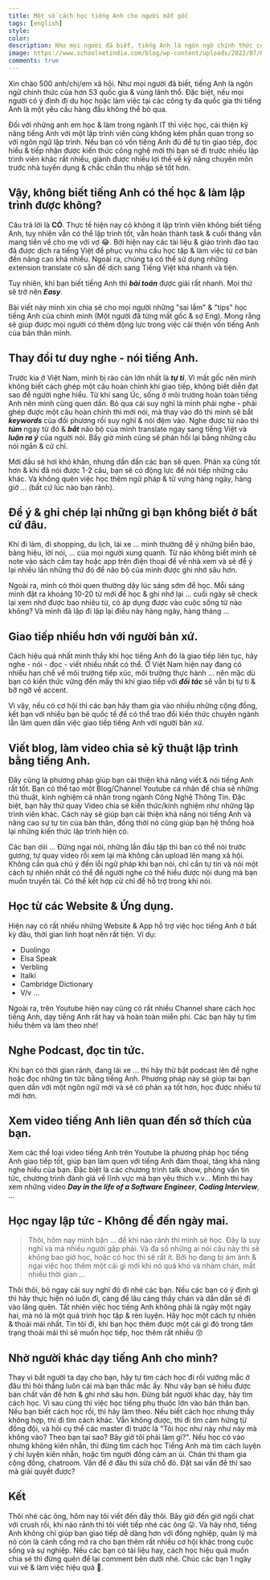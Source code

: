 ```yaml
---
title: Một số cách học tiếng Anh cho người mất gốc
tags: [english]
style: 
color: 
description: Như mọi người đã biết, tiếng Anh là ngôn ngữ chính thức của hơn 53 quốc gia & vùng lãnh thổ. Đặc biệt, nếu mọi người có ý định đi du học hoặc làm việc tại các công ty đa quốc gia thì tiếng Anh là một yêu cầu hàng đầu không thể bỏ qua.
image: https://www.schoolnetindia.com/blog/wp-content/uploads/2022/07/How-to-Learn-English-Speaking-at-Home.jpg
comments: true
---
```

Xin chào 500 anh/chị/em xã hội. Như mọi người đã biết, tiếng Anh là ngôn ngữ chính thức của hơn 53 quốc gia & vùng lãnh thổ. Đặc biệt, nếu mọi người có ý định đi du học hoặc làm việc tại các công ty đa quốc gia thì tiếng Anh là một yêu cầu hàng đầu không thể bỏ qua.

Đối với những anh em học & làm trong ngành IT thì việc học, cải thiện kỹ năng tiếng Anh với một lập trình viên cũng không kém phần quan trọng so với ngôn ngữ lập trình. Nếu bạn có vốn tiếng Anh đủ để tự tin giao tiếp, đọc hiểu & tiếp nhận được kiến thức công nghệ mới thì bạn sẽ đi trước nhiều lập trình viên khác rất nhiều, giành được nhiều lợi thế về kỹ năng chuyên môn trước nhà tuyển dụng & chắc chắn thu nhập sẽ tốt hơn.

## Vậy, không biết tiếng Anh có thể học & làm lập trình được không?
Câu trả lời là **CÓ**. Thực tế hiện nay có không ít lập trình viên không biết tiếng Anh, tuy nhiên vẫn có thể lập trình tốt, vẫn hoàn thành task & cuối tháng vẫn mang tiền về cho mẹ với vợ 😂.
Bởi hiện nay các tài liệu & giáo trình đào tạo đã được dịch ra tiếng Việt để phục vụ nhu cầu học tập & làm việc từ cơ bản đến nâng cao khá nhiều. Ngoài ra, chúng ta có thể sử dụng những extension translate có sẵn để dịch sang Tiếng Việt khá nhanh và tiện.

Tuy nhiên, khi bạn biết tiếng Anh thì ***bài toán*** được giải rất nhanh. Mọi thứ sẽ trở nên ***Easy***.

Bài viết này mình xin chia sẻ cho mọi người những "sai lầm" & "tips" học tiếng Anh của chính mình (Một người đã từng mất gốc & sợ Eng). Mong rằng sẽ giúp được mọi người có thêm động lực trong việc cải thiện vốn tiếng Anh của bản thân mình.

## Thay đổi tư duy nghe - nói tiếng Anh.
Trước kia ở Việt Nam, mình bị rào cản lớn nhất là ***tự ti***. Vì mất gốc nên mình không biết cách ghép một câu hoàn chỉnh khi giao tiếp, không biết diễn đạt sao để người nghe hiểu. Từ khi sang Úc, sống ở môi trường hoàn toàn tiếng Anh nên mình cũng quen dần. Bỏ qua cái suy nghĩ là mình phải nghe - phải ghép được một câu hoàn chỉnh thì mới nói, mà thay vào đó thì mình sẽ bắt ***keywords*** của đối phương rồi suy nghĩ & nói đệm vào. Nghe được từ nào thì ***túm*** ngay từ đó & ***bắt*** não bộ của mình translate ngay sang tiếng Việt và ***luận ra ý*** của người nói. Bấy giờ mình cũng sẽ phản hồi lại bằng những câu nói ngắn & cử chỉ.

Mới đầu sẽ hơi khó khăn, nhưng dần dần các bạn sẽ quen. Phản xạ cũng tốt hơn & khi đã nói được 1-2 câu, bạn sẽ có động lực để nói tiếp những câu khác. Và không quên việc học thêm ngữ pháp & từ vựng hàng ngày, hàng giờ ... (bất cứ lúc nào bạn rảnh).

## Để ý & ghi chép lại những gì bạn không biết ở bất cứ đâu.
Khi đi làm, đi shopping, du lịch, lái xe ... mình thường để ý những biển báo, bảng hiệu, lời nói, ... của mọi người xung quanh. Từ nào không biết mình sẽ note vào sách cầm tay hoặc app trên điện thoại để về nhà xem và sẽ để ý lại nhiều lần những thứ đó để não bộ của mình được ghi nhớ sâu hơn.

Ngoài ra, mình có thói quen thường dậy lúc sáng sớm để học. Mỗi sáng mình đặt ra khoảng 10-20 từ mới để học & ghi nhớ lại ... cuối ngày sẽ check lại xem nhớ được bao nhiêu từ, có áp dụng được vào cuộc sống từ nào không? Và mình đã lặp đi lặp lại điều này hàng ngày, hàng tháng ...

## Giao tiếp nhiều hơn với người bản xứ.
Cách hiệu quả nhất mình thấy khi học tiếng Anh đó là giao tiếp liên tục, hãy nghe - nói - đọc - viết nhiều nhất có thể. Ở Việt Nam hiện nay đang có nhiều hạn chế về môi trường tiếp xúc, môi trường thực hành ... nên mặc dù bạn có kiến thức vững đến mấy thì khi giao tiếp với ***đối tác*** sẽ vẫn bị tự ti & bỡ ngỡ về accent.

Vì vậy, nếu có cơ hội thì các bạn hãy tham gia vào nhiều những cộng đồng, kết bạn với nhiều bạn bè quốc tế để có thể trao đổi kiến thức chuyên ngành lẫn làm quen dần việc giao tiếp tiếng Anh với người bản xứ.

## Viết blog, làm video chia sẻ kỹ thuật lập trình bằng tiếng Anh.
Đây cũng là phương pháp giúp bạn cải thiện khả năng viết & nói tiếng Anh rất tốt. Bạn có thể tạo một Blog/Channel Youtube cá nhân để chia sẻ những thủ thuật, kinh nghiệm cá nhân trong ngành Công Nghệ Thông Tin. Đặc biệt, bạn hãy thử quay Video chia sẻ kiến thức/kinh nghiệm như những lập trình viên khác. Cách này sẽ giúp bạn cải thiện khả năng nói tiếng Anh và nâng cao sự tự tin của bản thân, đồng thời nó cũng giúp bạn hệ thống hoá lại những kiến thức lập trình hiện có.

Các bạn ơiii ... Đừng ngại nói, những lần đầu tập thì bạn có thể nói trước gương, tự quay video rồi xem lại mà không cần upload lên mạng xã hội. Không cần quá chú ý đến lỗi ngữ pháp khi bạn nói, chỉ cần tự tin và nói một cách tự nhiên nhất có thể để người nghe có thể hiểu được nội dung mà bạn muốn truyền tải. Có thể kết hợp cử chỉ để hỗ trợ trong khi nói.

## Học từ các Website & Ứng dụng.
Hiện nay có rất nhiều những Website & App hỗ trợ việc học tiếng Anh ở bất kỳ đâu, thời gian linh hoạt nên rất tiện. 
Ví dụ:
* Duolingo
* Elsa Speak
* Verbling
* Italki
* Cambridge Dictionary
* V/v ...

Ngoài ra, trên Youtube hiện nay cũng có rất nhiều Channel share cách học tiếng Anh, dạy tiếng Anh rất hay và hoàn toàn miễn phí. Các bạn hãy tự tìm hiểu thêm và làm theo nhé!

## Nghe Podcast, đọc tin tức.
Khi bạn có thời gian rảnh, đang lái xe ... thì hãy thử bật podcast lên để nghe hoặc đọc những tin tức bằng tiếng Anh. Phương pháp này sẽ giúp tai bạn quen dần với một ngôn ngữ mới và sẽ có phản xạ tốt hơn, học được nhiều từ mới hơn.

## Xem video tiếng Anh liên quan đến sở thích của bạn.
Xem các thể loại video tiếng Anh trên Youtube là phương pháp học tiếng Anh giao tiếp tốt, giúp bạn làm quen với tiếng Anh đàm thoại, tăng khả năng nghe hiểu của bạn. Đặc biệt là các chương trình talk show, phỏng vấn tin tức, chương trình đánh giá về lĩnh vực mà bạn yêu thích v.v... Mình thì hay xem những video ***Day in the life of a Software Engineer***, ***Coding Interview***, ...

## Học ngay lập tức - Không để đến ngày mai.
> Thôi, hôm nay mình bận ... để khi nào rảnh thì mình sẽ học.
Đây là suy nghĩ và mà nhiều người gặp phải. Và đa số những ai nói câu này thì sẽ không bao giờ học, hoặc có học thì sẽ rất ít. Bởi họ đang bị ám ảnh & ngại việc học thêm một cái gì mới khi nó quá khó và nhàm chán, mất nhiều thời gian ... 

Thôi thôi, bỏ ngay cái suy nghĩ đó đi nhé các bạn. Nếu các bạn có ý định gì thì hãy thực hiện nó luôn đi, càng để lâu càng thấy chán và dần dần sẽ đi vào lãng quên. Tất nhiên việc học tiếng Anh không phải là ngày một ngày hai, mà nó là một quá trình học tập & rèn luyện. Hãy học một cách tự nhiên & thoải mái nhất. Tin tôi đi, khi bạn học thêm được một cái gì đó trong tâm trạng thoải mái thì sẽ muốn học tiếp, học thêm rất nhiều 😚

## Nhờ người khác dạy tiếng Anh cho mình?
Thay vì bắt người ta dạy cho bạn, hãy tự tìm cách học đi rồi vướng mắc ở đâu thì hỏi thẳng luôn cái mà bạn thắc mắc ấy. Như vậy bạn sẽ hiểu được bản chất vấn đề hơn & ghi nhớ sâu hơn.
Đừng bắt người khác dạy, hãy tìm cách học. Vì sau cùng thì việc học tiếng phụ thuộc lớn vào bản thân bạn. Nếu bạn biết cách học rồi, thì hãy làm theo. Nếu biết cách học nhưng thấy không hợp, thì đi tìm cách khác. Vẫn không được, thì đi tìm cảm hứng từ đồng đội, và hỏi cụ thể các master đi trước là "Tôi học như này như này mà không vào? Theo bạn tại sao? Bây giờ tôi phải làm gì?". Nếu học có vào nhưng không kiên nhẫn, thì đừng tìm cách học Tiếng Anh mà tìm cách luyện ý chí luyện kiên nhẫn, hoặc tìm người đồng cảm an ủi. Chán thì tham gia cộng đồng, chatroom. Vấn đề ở đâu thì sửa chỗ đó. Đặt sai vấn đề thì sao mà giải quyết được?

## Kết
Thôi nhé các ông, hôm nay tôi viết đến đây thôi. Bây giờ đến giờ ngồi chat với crush rồi, khi nào rảnh thì tôi viết tiếp nhé các ông 😛. Và hãy nhớ, tiếng Anh không chỉ giúp bạn giao tiếp dễ dàng hơn với đồng nghiệp, quản lý mà nó còn là cánh cổng mở ra cho bạn thêm rất nhiều cơ hội khác trong cuộc sống và sự nghiệp. 
Nếu các bạn có tài liệu hay, cách học hiệu quả muốn chia sẻ thì đừng quên để lại comment bên dưới nhé. Chúc các bạn 1 ngày vui vẻ & làm việc hiệu quả 🥰.
